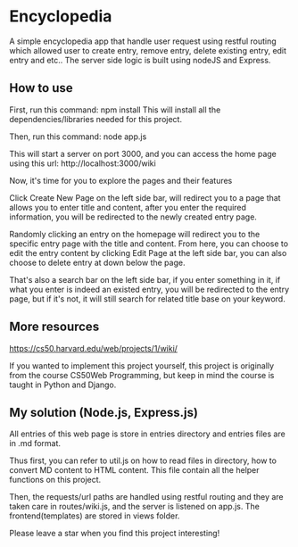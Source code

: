 # Encyclopedia
A simple encyclopedia app that handle user request using restful routing which allowed user to create entry, remove entry, delete existing entry, edit entry and etc.. The server side logic is built using nodeJS and Express.

## How to use
First, run this command: 
    npm install
This will install all the dependencies/libraries needed for this project.

Then, run this command:
    node app.js

This will start a server on port 3000, and you can access the home page using this url:
    http://localhost:3000/wiki

Now, it's time for you to explore the pages and their features

Click Create New Page on the left side bar, will redirect you to a page that allows you to enter title and content, after you enter the required information, you will be redirected to the newly created entry page.

Randomly clicking an entry on the homepage will redirect you to the specific entry page with the title and content. From here, you can choose to edit the entry content by clicking Edit Page at the left side bar, you can also choose to delete entry at down below the page.

That's also a search bar on the left side bar, if you enter something in it, if what you enter is indeed an existed entry, you will be redirected to the entry page, but if it's not, it will still search for related title base on your keyword.

## More resources
https://cs50.harvard.edu/web/projects/1/wiki/

If you wanted to implement this project yourself, this project is originally from the course CS50Web Programming, but keep in mind the course is taught in Python and Django.

## My solution (Node.js, Express.js)
All entries of this web page is store in entries directory and entries files are in .md format.

Thus first, you can refer to util.js on how to read files in directory, how to convert MD content to HTML content. This file contain all the helper functions on this project.

Then, the requests/url paths are handled using restful routing and they are taken care in routes/wiki.js, and the server is listened on app.js. The frontend(templates) are stored in views folder.

Please leave a star when you find this project interesting!